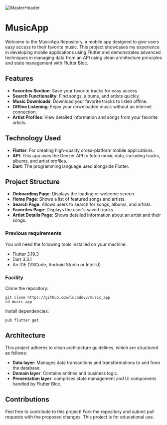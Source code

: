 ![MasterHeader](https://zphhqkbfmmilwzqcmdgu.supabase.co/storage/v1/object/public/profile/177shots_so.webp)

# MusicApp

Welcome to the MusicApp Repository, a mobile app designed to give users easy access to their favorite music. This project showcases my experience in developing mobile applications using Flutter and demonstrates advanced techniques in managing data from an API using clean architecture principles and state management with Flutter Bloc.

## Features

- **Favorites Section**: Save your favorite tracks for easy access.
- **Search Functionality**: Find songs, albums, and artists quickly.
- **Music Downloads**: Download your favorite tracks to listen offline.
- **Offline Listening**: Enjoy your downloaded music without an internet connection.
- **Artist Profiles**: View detailed information and songs from your favorite artists.

## Technology Used
- **Flutter**: For creating high-quality cross-platform mobile applications.
- **API**: This app uses the Deezer API to fetch music data, including tracks, albums, and artist profiles.
- **Dart**: The programming language used alongside Flutter.

## Project Structure
- **Onboarding Page**: Displays the loading or welcome screen.
- **Home Page**: Shows a list of featured songs and artists.
- **Search Page**: Allows users to search for songs, albums, and artists.
- **Favorites Page**: Displays the user's saved tracks.
- **Artist Details Page**: Shows detailed information about an artist and their songs.

### Previous requirements
You will need the following tools installed on your machine:
- Flutter 3.19.3
- Dart 3.3.1
- An IDE (VSCode, Android Studio or IntelliJ)

### Facility
Clone the repository:
```play
git clone https://github.com/lucadevv/music_app
cd music_app
```
Install dependencies:
```play
pub flutter get
```

## Architecture
This project adheres to clean architecture guidelines, which are structured as follows:
- **Data layer**: Manages data transactions and transformations to and from the database.
- **Domain layer**: Contains entities and business logic.
- **Presentation layer**: comprises state management and UI components handled by Flutter Bloc.

## Contributions
Feel free to contribute to this project! Fork the repository and submit pull requests with the proposed changes. This project is for educational use.
